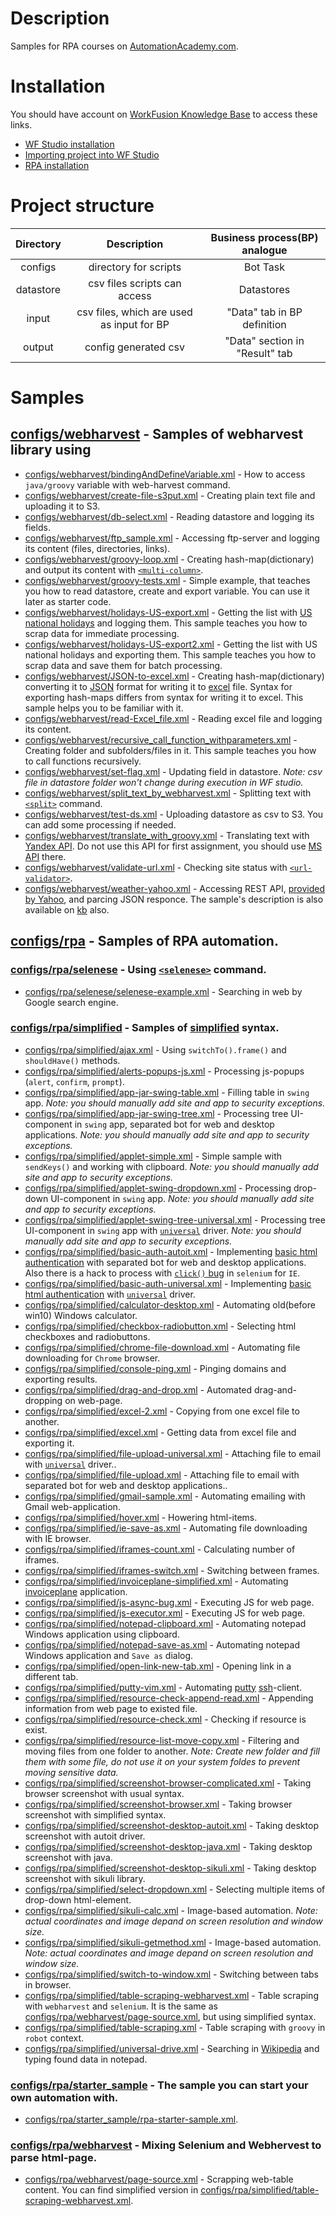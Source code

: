 # Description

Samples for RPA courses on [AutomationAcademy.com](https://automationacademy.com/learn/my/).

# Installation

You should have account on [WorkFusion Knowledge Base](https://kb.workfusion.com/display/START/WorkFusion+Knowledge+Base) to access these links.
* [WF Studio installation](https://kb.workfusion.com/display/WF/Installation+and+Update)
* [Importing project into WF Studio](https://kb.workfusion.com/display/WF/Setup+WorkFusion+Samples+Project+from+GitHub)
* [RPA installation](https://kb.workfusion.com/display/RPA/RPA+Environment+Setup)


# Project structure

Directory | Description | Business process(BP) analogue |
| :-----: | :--------: | :--------: |
|configs | directory for scripts| Bot Task
|datastore | csv files scripts can access| Datastores
|input | csv files, which are used as input for BP| "Data" tab in BP definition|
|output | config generated csv | "Data" section in "Result" tab |

# Samples

## [configs/webharvest](https://github.com/WFAutomationAcademy/RPA-Samples/tree/master/configs/webharvest) - Samples of webharvest library using

* [configs/webharvest/bindingAndDefineVariable.xml](https://github.com/WFAutomationAcademy/RPA-Samples/blob/master/configs/webharvest/bindingAndDefineVariable.xml) -
    How to access `java/groovy` variable with web-harvest command.
* [configs/webharvest/create-file-s3put.xml](https://github.com/WFAutomationAcademy/RPA-Samples/blob/master/configs/webharvest/create-file-s3put.xml) -
    Creating plain text file and uploading it to S3.
* [configs/webharvest/db-select.xml](https://github.com/WFAutomationAcademy/RPA-Samples/blob/master/configs/webharvest/db-select.xml) -
    Reading datastore and logging its fields.
* [configs/webharvest/ftp_sample.xml](https://github.com/WFAutomationAcademy/RPA-Samples/blob/master/configs/webharvest/ftp_sample.xml) -
    Accessing ftp-server and logging its content (files, directories, links).
* [configs/webharvest/groovy-loop.xml](https://github.com/WFAutomationAcademy/RPA-Samples/blob/master/configs/webharvest/groovy-loop.xml) -
    Creating hash-map(dictionary) and output its content with [```<multi-column>```](https://kb.workfusion.com/display/WF/export#export-multi-column).
* [configs/webharvest/groovy-tests.xml](https://github.com/WFAutomationAcademy/RPA-Samples/blob/master/configs/webharvest/groovy-tests.xml) -
    Simple example, that teaches you how to read datastore, create and export variable.
    You can use it later as starter code.
* [configs/webharvest/holidays-US-export.xml](https://github.com/WFAutomationAcademy/RPA-Samples/blob/master/configs/webharvest/holidays-US-export.xml) -
    Getting the list with [US national holidays](https://www.timeanddate.com/holidays/us/2013#!hol=9568127) and logging them.
    This sample teaches you how to scrap data for immediate processing.
* [configs/webharvest/holidays-US-export2.xml](https://github.com/WFAutomationAcademy/RPA-Samples/blob/master/configs/webharvest/holidays-US-export2.xml) -
    Getting the list with US national holidays and exporting them.
    This sample teaches you how to scrap data and save them for batch processing.
* [configs/webharvest/JSON-to-excel.xml](https://github.com/WFAutomationAcademy/RPA-Samples/blob/master/configs/webharvest/JSON-to-excel.xml) -
    Creating hash-map(dictionary) converting it to [JSON](https://www.json.org/) format for
    writing it to [excel](https://products.office.com/en/excel) file. Syntax for exporting
    hash-maps differs from syntax for writing it to excel. This sample helps you to be familiar
    with it.
* [configs/webharvest/read-Excel_file.xml](https://github.com/WFAutomationAcademy/RPA-Samples/blob/master/configs/webharvest/read-Excel_file.xml) -
    Reading excel file and logging its content.
* [configs/webharvest/recursive_call_function_withparameters.xml](https://github.com/WFAutomationAcademy/RPA-Samples/blob/master/configs/webharvest/recursive_call_function_withparameters.xml) -
    Creating folder and subfolders/files in it. This sample teaches you how to call
    functions recursively.
* [configs/webharvest/set-flag.xml](https://github.com/WFAutomationAcademy/RPA-Samples/blob/master/configs/webharvest/set-flag.xml) -
    Updating field in datastore.
    *Note: csv file in datastore folder won't change during execution in WF studio.*
* [configs/webharvest/split_text_by_webharvest.xml](https://github.com/WFAutomationAcademy/RPA-Samples/blob/master/configs/webharvest/split_text_by_webharvest.xml) -
    Splitting text with [```<split>```](https://kb.workfusion.com/display/WF/split) command.
* [configs/webharvest/test-ds.xml](https://github.com/WFAutomationAcademy/RPA-Samples/blob/master/configs/webharvest/test-ds.xml) -
    Uploading datastore as csv to S3. You can add some processing if needed.
* [configs/webharvest/translate_with_groovy.xml](https://github.com/WFAutomationAcademy/RPA-Samples/blob/master/configs/webharvest/translate_with_groovy.xml) -
    Translating text with [Yandex API](https://tech.yandex.com/translate/). Do not use this API
    for first assignment, you should use [MS API](https://www.microsoft.com/en-us/translator/translatorapi.aspx) there.
* [configs/webharvest/validate-url.xml](https://github.com/WFAutomationAcademy/RPA-Samples/blob/master/configs/webharvest/validate-url.xml) -
    Checking site status with [```<url-validator>```](https://kb.workfusion.com/display/WF/url-validator).
* [configs/webharvest/weather-yahoo.xml](https://github.com/WFAutomationAcademy/RPA-Samples/blob/master/configs/webharvest/weather-yahoo.xml) -
    Accessing REST API, [provided by Yahoo](https://query.yahooapis.com/v1/public/yql?q=select%20*%20from%20weather.forecast%20where%20woeid=834463%20and%20u=%27c%27&format=json),
        and parcing JSON responce. The sample's description is also available on [kb](https://kb.workfusion.com/display/RPA/Accessing+REST+API+and+parcing+JSON+responce) also.

## [configs/rpa](https://github.com/WFAutomationAcademy/RPA-Samples/tree/master/configs/rpa) - Samples of RPA automation.

### [configs/rpa/selenese](https://github.com/WFAutomationAcademy/RPA-Samples/tree/master/configs/rpa/selenese) -  Using [```<selenese>```](https://kb.workfusion.com/display/RPA/%5B8.2%5D+-+Selenium+Plugins#id-[8.2]-SeleniumPlugins-capability) command.

* [configs/rpa/selenese/selenese-example.xml](https://github.com/WFAutomationAcademy/RPA-Samples/blob/master/configs/rpa/selenese/selenese-example.xml) -
    Searching in web by Google search engine.

### [configs/rpa/simplified](https://github.com/WFAutomationAcademy/RPA-Samples/tree/master/configs/rpa/simplified) - Samples of [simplified](https://kb.workfusion.com/display/RPA/Simplified+Robotics+API) syntax.
* [configs/rpa/simplified/ajax.xml](https://github.com//WFAutomationAcademy/RPA-Samples/blob/master/configs/rpa/simplified/ajax.xml) -
	Using ```switchTo().frame()``` and ```shouldHave()``` methods.
* [configs/rpa/simplified/alerts-popups-js.xml](https://github.com//WFAutomationAcademy/RPA-Samples/blob/master/configs/rpa/simplified/alerts-popups-js.xml) -
	Processing js-popups (`alert`, `confirm`, `prompt`).
* [configs/rpa/simplified/app-jar-swing-table.xml](https://github.com//WFAutomationAcademy/RPA-Samples/blob/master/configs/rpa/simplified/app-jar-swing-table.xml) -
	Filling table in `swing` app. *Note: you should manually add site and app to security exceptions.*
* [configs/rpa/simplified/app-jar-swing-tree.xml](https://github.com//WFAutomationAcademy/RPA-Samples/blob/master/configs/rpa/simplified/app-jar-swing-tree.xml) -
	Processing tree UI-component in `swing` app, separated bot for web and desktop applications.
	*Note: you should manually add site and app to security exceptions.*
* [configs/rpa/simplified/applet-simple.xml](https://github.com//WFAutomationAcademy/RPA-Samples/blob/master/configs/rpa/simplified/applet-simple.xml) -
	Simple sample with ```sendKeys()``` and working with clipboard.
	*Note: you should manually add site and app to security exceptions.*
* [configs/rpa/simplified/applet-swing-dropdown.xml](https://github.com//WFAutomationAcademy/RPA-Samples/blob/master/configs/rpa/simplified/applet-swing-dropdown.xml) -
	Processing drop-down UI-component in `swing` app.
	*Note: you should manually add site and app to security exceptions.*
* [configs/rpa/simplified/applet-swing-tree-universal.xml](https://github.com//WFAutomationAcademy/RPA-Samples/blob/master/configs/rpa/simplified/applet-swing-tree-universal.xml) -
	Processing tree UI-component in `swing` app with
	[`universal`](https://kb.workfusion.com/display/RPA/Universal+RPA+Driver) driver.
	*Note: you should manually add site and app to security exceptions.*
* [configs/rpa/simplified/basic-auth-autoit.xml](https://github.com//WFAutomationAcademy/RPA-Samples/blob/master/configs/rpa/simplified/basic-auth-autoit.xml) -
	Implementing [basic html authentication](https://en.wikipedia.org/wiki/Basic_access_authentication)
    with separated bot for web and desktop applications.
    Also there is a hack to process with [```click()``` bug](https://github.com/SeleniumHQ/selenium/issues/4292) in `selenium` for `IE`.
* [configs/rpa/simplified/basic-auth-universal.xml](https://github.com//WFAutomationAcademy/RPA-Samples/blob/master/configs/rpa/simplified/basic-auth-universal.xml) -
	Implementing [basic html authentication](https://en.wikipedia.org/wiki/Basic_access_authentication)
    with [`universal`](https://kb.workfusion.com/display/RPA/Universal+RPA+Driver) driver.
* [configs/rpa/simplified/calculator-desktop.xml](https://github.com//WFAutomationAcademy/RPA-Samples/blob/master/configs/rpa/simplified/calculator-desktop.xml) -
	Automating old(before win10) Windows calculator.
* [configs/rpa/simplified/checkbox-radiobutton.xml](https://github.com//WFAutomationAcademy/RPA-Samples/blob/master/configs/rpa/simplified/checkbox-radiobutton.xml) -
	Selecting html checkboxes and radiobuttons.
* [configs/rpa/simplified/chrome-file-download.xml](https://github.com//WFAutomationAcademy/RPA-Samples/blob/master/configs/rpa/simplified/chrome-file-download.xml) -
	Automating file downloading for `Chrome` browser.
* [configs/rpa/simplified/console-ping.xml](https://github.com//WFAutomationAcademy/RPA-Samples/blob/master/configs/rpa/simplified/console-ping.xml) -
	Pinging domains and exporting results.
* [configs/rpa/simplified/drag-and-drop.xml](https://github.com//WFAutomationAcademy/RPA-Samples/blob/master/configs/rpa/simplified/drag-and-drop.xml) -
	Automated drag-and-dropping on web-page.
* [configs/rpa/simplified/excel-2.xml](https://github.com//WFAutomationAcademy/RPA-Samples/blob/master/configs/rpa/simplified/excel-2.xml) -
	Copying from one excel file to another.
* [configs/rpa/simplified/excel.xml](https://github.com//WFAutomationAcademy/RPA-Samples/blob/master/configs/rpa/simplified/excel.xml) -
	Getting data from excel file and exporting it.
* [configs/rpa/simplified/file-upload-universal.xml](https://github.com//WFAutomationAcademy/RPA-Samples/blob/master/configs/rpa/simplified/file-upload-universal.xml) -
	Attaching file to email with [`universal`](https://kb.workfusion.com/display/RPA/Universal+RPA+Driver) driver..
* [configs/rpa/simplified/file-upload.xml](https://github.com//WFAutomationAcademy/RPA-Samples/blob/master/configs/rpa/simplified/file-upload.xml) -
	Attaching file to email with separated bot for web and desktop applications..
* [configs/rpa/simplified/gmail-sample.xml](https://github.com//WFAutomationAcademy/RPA-Samples/blob/master/configs/rpa/simplified/gmail-sample.xml) -
	Automating emailing with Gmail web-application.
* [configs/rpa/simplified/hover.xml](https://github.com//WFAutomationAcademy/RPA-Samples/blob/master/configs/rpa/simplified/hover.xml) -
	Howering html-items.
* [configs/rpa/simplified/ie-save-as.xml](https://github.com//WFAutomationAcademy/RPA-Samples/blob/master/configs/rpa/simplified/ie-save-as.xml) -
	Automating file downloading with IE browser.
* [configs/rpa/simplified/iframes-count.xml](https://github.com//WFAutomationAcademy/RPA-Samples/blob/master/configs/rpa/simplified/iframes-count.xml) -
	Calculating number of iframes.
* [configs/rpa/simplified/iframes-switch.xml](https://github.com//WFAutomationAcademy/RPA-Samples/blob/master/configs/rpa/simplified/iframes-switch.xml) -
	Switching between frames.
* [configs/rpa/simplified/invoiceplane-simplified.xml](https://github.com//WFAutomationAcademy/RPA-Samples/blob/master/configs/rpa/simplified/invoiceplane-simplified.xml) -
	Automating [invoiceplane](https://invoiceplane.workfusion.com) application.
* [configs/rpa/simplified/js-async-bug.xml](https://github.com//WFAutomationAcademy/RPA-Samples/blob/master/configs/rpa/simplified/js-async-bug.xml) -
	Executing JS for web page.
* [configs/rpa/simplified/js-executor.xml](https://github.com//WFAutomationAcademy/RPA-Samples/blob/master/configs/rpa/simplified/js-executor.xml) -
	Executing JS for web page.
* [configs/rpa/simplified/notepad-clipboard.xml](https://github.com//WFAutomationAcademy/RPA-Samples/blob/master/configs/rpa/simplified/notepad-clipboard.xml) -
	Automating notepad Windows application using clipboard.
* [configs/rpa/simplified/notepad-save-as.xml](https://github.com//WFAutomationAcademy/RPA-Samples/blob/master/configs/rpa/simplified/notepad-save-as.xml) -
	Automating notepad Windows application and `Save as` dialog.
* [configs/rpa/simplified/open-link-new-tab.xml](https://github.com//WFAutomationAcademy/RPA-Samples/blob/master/configs/rpa/simplified/open-link-new-tab.xml) -
	Opening link in a different tab.
* [configs/rpa/simplified/putty-vim.xml](https://github.com//WFAutomationAcademy/RPA-Samples/blob/master/configs/rpa/simplified/putty-vim.xml) -
	Automating [putty](https://www.putty.org/) [ssh](https://www.ssh.com/ssh/protocol/)-client.
* [configs/rpa/simplified/resource-check-append-read.xml](https://github.com//WFAutomationAcademy/RPA-Samples/blob/master/configs/rpa/simplified/resource-check-append-read.xml) -
	Appending information from web page to existed file.
* [configs/rpa/simplified/resource-check.xml](https://github.com//WFAutomationAcademy/RPA-Samples/blob/master/configs/rpa/simplified/resource-check.xml) -
	Checking if resource is exist.
* [configs/rpa/simplified/resource-list-move-copy.xml](https://github.com//WFAutomationAcademy/RPA-Samples/blob/master/configs/rpa/simplified/resource-list-move-copy.xml) -
	Filtering and moving files from one folder to another.
	*Note: Create new folder and fill them with some file, do not use it on your system foldes to
	prevent moving sensitive data.*
* [configs/rpa/simplified/screenshot-browser-complicated.xml](https://github.com//WFAutomationAcademy/RPA-Samples/blob/master/configs/rpa/simplified/screenshot-browser-complicated.xml) -
	Taking browser screenshot with usual syntax.
* [configs/rpa/simplified/screenshot-browser.xml](https://github.com//WFAutomationAcademy/RPA-Samples/blob/master/configs/rpa/simplified/screenshot-browser.xml) -
	Taking browser screenshot with simplified syntax.
* [configs/rpa/simplified/screenshot-desktop-autoit.xml](https://github.com//WFAutomationAcademy/RPA-Samples/blob/master/configs/rpa/simplified/screenshot-desktop-autoit.xml) -
	Taking desktop screenshot with autoit driver.
* [configs/rpa/simplified/screenshot-desktop-java.xml](https://github.com//WFAutomationAcademy/RPA-Samples/blob/master/configs/rpa/simplified/screenshot-desktop-java.xml) -
	Taking desktop screenshot with java.
* [configs/rpa/simplified/screenshot-desktop-sikuli.xml](https://github.com//WFAutomationAcademy/RPA-Samples/blob/master/configs/rpa/simplified/screenshot-desktop-sikuli.xml) -
	Taking desktop screenshot with sikuli library.
* [configs/rpa/simplified/select-dropdown.xml](https://github.com//WFAutomationAcademy/RPA-Samples/blob/master/configs/rpa/simplified/select-dropdown.xml) -
	Selecting multiple items of drop-down html-element.
* [configs/rpa/simplified/sikuli-calc.xml](https://github.com//WFAutomationAcademy/RPA-Samples/blob/master/configs/rpa/simplified/sikuli-calc.xml) -
	Image-based automation.
	*Note: actual coordinates and image depand on screen resolution and window size.*
* [configs/rpa/simplified/sikuli-getmethod.xml](https://github.com//WFAutomationAcademy/RPA-Samples/blob/master/configs/rpa/simplified/sikuli-getmethod.xml) -
    Image-based automation.
	*Note: actual coordinates and image depand on screen resolution and window size.*
* [configs/rpa/simplified/switch-to-window.xml](https://github.com//WFAutomationAcademy/RPA-Samples/blob/master/configs/rpa/simplified/switch-to-window.xml) -
	Switching between tabs in browser.
* [configs/rpa/simplified/table-scraping-webharvest.xml](https://github.com//WFAutomationAcademy/RPA-Samples/blob/master/configs/rpa/simplified/table-scraping-webharvest.xml) -
	Table scraping with `webharvest` and `selenium`. It is the same as
	[configs/rpa/webharvest/page-source.xml](https://github.com/WFAutomationAcademy/RPA-Samples/blob/master/configs/rpa/webharvest/page-source.xml),
	but using simplified syntax.
* [configs/rpa/simplified/table-scraping.xml](https://github.com//WFAutomationAcademy/RPA-Samples/blob/master/configs/rpa/simplified/table-scraping.xml) -
	Table scraping with `groovy` in `robot` context.
* [configs/rpa/simplified/universal-drive.xml](https://github.com//WFAutomationAcademy/RPA-Samples/blob/master/configs/rpa/simplified/universal-drive.xml) -
	Searching in [Wikipedia](https://www.wikipedia.org/) and typing found data in notepad.

### [configs/rpa/starter_sample](https://github.com/WFAutomationAcademy/RPA-Samples/tree/master/configs/rpa/starter_sample) - The sample you can start your own automation with.

* [configs/rpa/starter_sample/rpa-starter-sample.xml](https://github.com/WFAutomationAcademy/RPA-Samples/blob/master/configs/rpa/starter_sample/rpa-starter-sample.xml).

### [configs/rpa/webharvest](https://github.com/WFAutomationAcademy/RPA-Samples/tree/master/configs/rpa/webharvest) - Mixing Selenium and Webhervest to parse html-page.

* [configs/rpa/webharvest/page-source.xml](https://github.com/WFAutomationAcademy/RPA-Samples/blob/master/configs/rpa/webharvest/page-source.xml) -
    Scrapping web-table content. You can find simplified version in
    [configs/rpa/simplified/table-scraping-webharvest.xml](https://github.com//WFAutomationAcademy/RPA-Samples/blob/master/configs/rpa/simplified/table-scraping-webharvest.xml).

